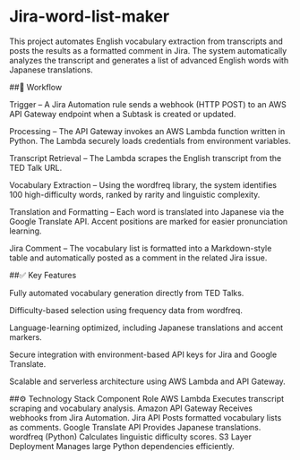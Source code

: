 # Jira-word-list-maker
This project automates English vocabulary extraction from transcripts and posts the results as a formatted comment in Jira. The system automatically analyzes the transcript and generates a list of advanced English words with Japanese translations.

##🔄 Workflow

Trigger – A Jira Automation rule sends a webhook (HTTP POST) to an AWS API Gateway endpoint when a Subtask is created or updated.

Processing – The API Gateway invokes an AWS Lambda function written in Python. The Lambda securely loads credentials from environment variables.

Transcript Retrieval – The Lambda scrapes the English transcript from the TED Talk URL.

Vocabulary Extraction – Using the wordfreq library, the system identifies 100 high-difficulty words, ranked by rarity and linguistic complexity.

Translation and Formatting – Each word is translated into Japanese via the Google Translate API. Accent positions are marked for easier pronunciation learning.

Jira Comment – The vocabulary list is formatted into a Markdown-style table and automatically posted as a comment in the related Jira issue.

##✅ Key Features

Fully automated vocabulary generation directly from TED Talks.

Difficulty-based selection using frequency data from wordfreq.

Language-learning optimized, including Japanese translations and accent markers.

Secure integration with environment-based API keys for Jira and Google Translate.

Scalable and serverless architecture using AWS Lambda and API Gateway.

##⚙️ Technology Stack
Component	Role
AWS Lambda	Executes transcript scraping and vocabulary analysis.
Amazon API Gateway	Receives webhooks from Jira Automation.
Jira API	Posts formatted vocabulary lists as comments.
Google Translate API	Provides Japanese translations.
wordfreq (Python)	Calculates linguistic difficulty scores.
S3 Layer Deployment	Manages large Python dependencies efficiently.
